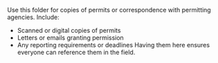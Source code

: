 Use this folder for copies of permits or correspondence with permitting agencies.
Include:
- Scanned or digital copies of permits
- Letters or emails granting permission
- Any reporting requirements or deadlines
Having them here ensures everyone can reference them in the field.
